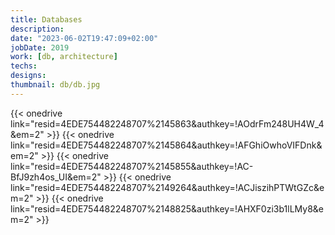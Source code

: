 ```yaml
---
title: Databases
description: 
date: "2023-06-02T19:47:09+02:00"
jobDate: 2019
work: [db, architecture]
techs: 
designs: 
thumbnail: db/db.jpg
---
```

{{< onedrive link="resid=4EDE754482248707%2145863&authkey=!AOdrFm248UH4W_4&em=2" >}}
{{< onedrive link="resid=4EDE754482248707%2145864&authkey=!AFGhiOwhoVIFDnk&em=2" >}}
{{< onedrive link="resid=4EDE754482248707%2145855&authkey=!AC-BfJ9zh4os_UI&em=2" >}}
{{< onedrive link="resid=4EDE754482248707%2149264&authkey=!ACJiszihPTWtGZc&em=2" >}}
{{< onedrive link="resid=4EDE754482248707%2148825&authkey=!AHXF0zi3b1lLMy8&em=2" >}}